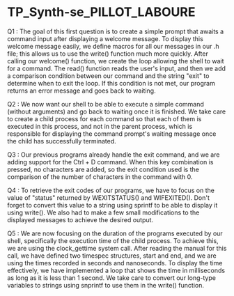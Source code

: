# TP_Synth-se_PILLOT_LABOURE

Q1 : The goal of this first question is to create a simple prompt that awaits a command input after displaying a welcome message. To display this welcome message easily, we define macros for all our messages in our .h file; this allows us to use the write() function much more quickly. After calling our welcome() function, we create the loop allowing the shell to wait for a command. The read() function reads the user's input, and then we add a comparison condition between our command and the string "exit"  to determine when to exit the loop. If this condition is not met, our program returns an error message and goes back to waiting.

Q2 : We now want our shell to be able to execute a simple command (without arguments) and go back to waiting once it is finished. We take care to create a child process for each command so that each of them is executed in this process, and not in the parent process, which is responsible for displaying the command prompt's waiting message once the child has successfully terminated.

Q3 : Our previous programs already handle the exit command, and we are adding support for the Ctrl + D command. When this key combination is pressed, no characters are added, so the exit condition used is the comparison of the number of characters in the command with 0.

Q4 : To retrieve the exit codes of our programs, we have to focus on the value of "status" returned by WEXITSTATUS() and WIFEXITED(). Don't forget to convert this value to a string using sprintf to be able to display it using write(). We also had to make a few small modifications to the displayed messages to achieve the desired output.

Q5 : We are now focusing on the duration of the programs executed by our shell, specifically the execution time of the child process. To achieve this, we are using the clock_gettime system call. After reading the manual for this call, we have defined two timespec structures, start and end, and we are using the times recorded in seconds and nanoseconds. To display the time effectively, we have implemented a loop that shows the time in milliseconds as long as it is less than 1 second. We take care to convert our long-type variables to strings using snprintf to use them in the write() function.
